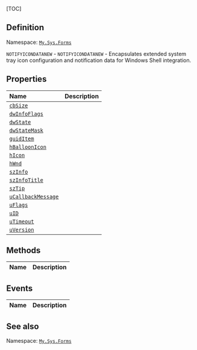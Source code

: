 [TOC]
## Definition
Namespace: [`My.Sys.Forms`](My.Sys.Forms.md)

`NOTIFYICONDATANEW` - `NOTIFYICONDATANEW` - Encapsulates extended system tray icon configuration and notification data for Windows Shell integration.

## Properties
|Name|Description|
| :------------ | :------------ |
|[`cbSize`]("NOTIFYICONDATANEW.cbSize.md")||
|[`dwInfoFlags`]("NOTIFYICONDATANEW.dwInfoFlags.md")||
|[`dwState`]("NOTIFYICONDATANEW.dwState.md")||
|[`dwStateMask`]("NOTIFYICONDATANEW.dwStateMask.md")||
|[`guidItem`]("NOTIFYICONDATANEW.guidItem.md")||
|[`hBalloonIcon`]("NOTIFYICONDATANEW.hBalloonIcon.md")||
|[`hIcon`]("NOTIFYICONDATANEW.hIcon.md")||
|[`hWnd`]("NOTIFYICONDATANEW.hWnd.md")||
|[`szInfo`]("NOTIFYICONDATANEW.szInfo.md")||
|[`szInfoTitle`]("NOTIFYICONDATANEW.szInfoTitle.md")||
|[`szTip`]("NOTIFYICONDATANEW.szTip.md")||
|[`uCallbackMessage`]("NOTIFYICONDATANEW.uCallbackMessage.md")||
|[`uFlags`]("NOTIFYICONDATANEW.uFlags.md")||
|[`uID`]("NOTIFYICONDATANEW.uID.md")||
|[`uTimeout`]("NOTIFYICONDATANEW.uTimeout.md")||
|[`uVersion`]("NOTIFYICONDATANEW.uVersion.md")||

## Methods
|Name|Description|
| :------------ | :------------ |
## Events
|Name|Description|
| :------------ | :------------ |
## See also
Namespace: [`My.Sys.Forms`](My.Sys.Forms.md)
